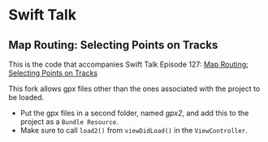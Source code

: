 # Swift Talk
## Map Routing: Selecting Points on Tracks

This is the code that accompanies Swift Talk Episode 127: [Map Routing: Selecting Points on Tracks](https://talk.objc.io/episodes/S01E127-selecting-points-on-tracks)


This fork allows gpx files other than the ones associated with the project to be loaded.

* Put the gpx files in a second folder, named _gpx2_, and add this to the project as a `Bundle Resource`.
* Make sure to call `load2()` from `viewDidLoad()` in the `ViewController`.
